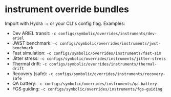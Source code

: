 # instrument override bundles

Import with Hydra `-c` or your CLI's config flag. Examples:
- Dev ARIEL transit: `-c configs/symbolic/overrides/instruments/dev-ariel`
- JWST benchmark:    `-c configs/symbolic/overrides/instruments/jwst-benchmark`
- Fast simulation:   `-c configs/symbolic/overrides/instruments/fast-sim`
- Jitter stress:     `-c configs/symbolic/overrides/instruments/jitter-stress`
- Thermal drift:     `-c configs/symbolic/overrides/instruments/thermal-drift`
- Recovery (safe):   `-c configs/symbolic/overrides/instruments/recovery-safe`
- QA battery:        `-c configs/symbolic/overrides/instruments/qa-battery`
- FGS guiding:       `-c configs/symbolic/overrides/instruments/fgs-guiding`
